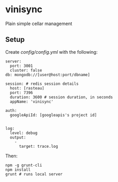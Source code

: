 # vinisync
Plain simple cellar management

## Setup
Create *config/config.yml* with the following:

    server:
      port: 3001
      cluster: false
    db: mongodb://[user@host:port/dbname]

    session: # redis session details
      host: [rasteau]
      port: 7396
      duration: 3600 # session duration, in seconds
      appName: 'vinisync'

    auth:
      googleApiId: [googleapis's project id]


    log:
      level: debug
      output:
        -
          target: trace.log

Then:

    npm -g grunt-cli
    npm install
    grunt # runs local server
